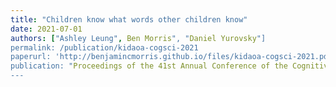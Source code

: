 ```yaml
---
title: "Children know what words other children know"
date: 2021-07-01
authors: ["Ashley Leung", Ben Morris", "Daniel Yurovsky"]
permalink: /publication/kidaoa-cogsci-2021
paperurl: 'http://benjamincmorris.github.io/files/kidaoa-cogsci-2021.pdf'
publication: "Proceedings of the 41st Annual Conference of the Cognitive Science Society"
---
```



